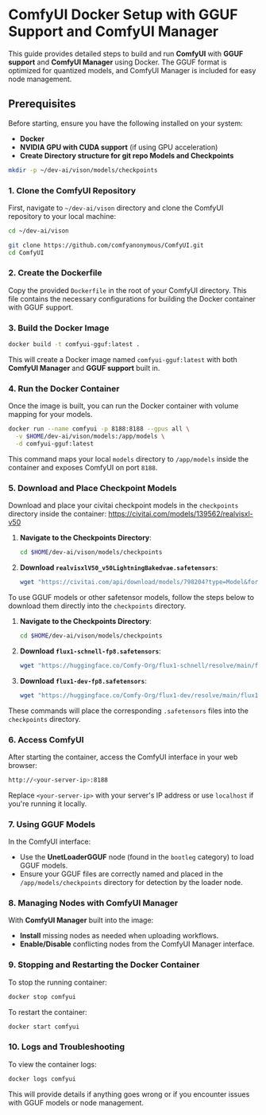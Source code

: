 
# ComfyUI Docker Setup with GGUF Support and ComfyUI Manager

This guide provides detailed steps to build and run **ComfyUI** with **GGUF support** and **ComfyUI Manager** using Docker. The GGUF format is optimized for quantized models, and ComfyUI Manager is included for easy node management.

## Prerequisites

Before starting, ensure you have the following installed on your system:

- **Docker**
- **NVIDIA GPU with CUDA support** (if using GPU acceleration)
- **Create Directory structure for git repo Models and Checkpoints**

```bash
mkdir -p ~/dev-ai/vison/models/checkpoints
```

### 1. Clone the ComfyUI Repository

First, navigate to `~/dev-ai/vison` directory and clone the ComfyUI repository to your local machine:

```bash
cd ~/dev-ai/vison
```

```bash
git clone https://github.com/comfyanonymous/ComfyUI.git
cd ComfyUI
```

### 2. Create the Dockerfile

Copy the provided `Dockerfile` in the root of your ComfyUI directory. This file contains the necessary configurations for building the Docker container with GGUF support.

### 3. Build the Docker Image

```bash
docker build -t comfyui-gguf:latest .
```

This will create a Docker image named `comfyui-gguf:latest` with both **ComfyUI Manager** and **GGUF support** built in.

### 4. Run the Docker Container

Once the image is built, you can run the Docker container with volume mapping for your models.

```bash
docker run --name comfyui -p 8188:8188 --gpus all \
  -v $HOME/dev-ai/vison/models:/app/models \
  -d comfyui-gguf:latest
```

This command maps your local `models` directory to `/app/models` inside the container and exposes ComfyUI on port `8188`.

### 5. Download and Place Checkpoint Models

Download and place your civitai checkpoint models in the `checkpoints` directory inside the container:
https://civitai.com/models/139562/realvisxl-v50

1. **Navigate to the Checkpoints Directory**:
   ```bash
   cd $HOME/dev-ai/vison/models/checkpoints
   ```

2. **Download `realvisxlV50_v50LightningBakedvae.safetensors`**:
   ```bash
   wget "https://civitai.com/api/download/models/798204?type=Model&format=SafeTensor&size=full&fp=fp16" -O realvisxlV50_v50LightningBakedvae.safetensors
   ```

To use GGUF models or other safetensor models, follow the steps below to download them directly into the `checkpoints` directory.

1. **Navigate to the Checkpoints Directory**:
   ```bash
   cd $HOME/dev-ai/vison/models/checkpoints
   ```

2. **Download `flux1-schnell-fp8.safetensors`**:
   ```bash
   wget "https://huggingface.co/Comfy-Org/flux1-schnell/resolve/main/flux1-schnell-fp8.safetensors?download=true" -O flux1-schnell-fp8.safetensors
   ```

3. **Download `flux1-dev-fp8.safetensors`**:
   ```bash
   wget "https://huggingface.co/Comfy-Org/flux1-dev/resolve/main/flux1-dev-fp8.safetensors?download=true" -O flux1-dev-fp8.safetensors
   ```

These commands will place the corresponding `.safetensors` files into the `checkpoints` directory.

### 6. Access ComfyUI

After starting the container, access the ComfyUI interface in your web browser:

```bash
http://<your-server-ip>:8188
```

Replace `<your-server-ip>` with your server's IP address or use `localhost` if you're running it locally.

### 7. Using GGUF Models

In the ComfyUI interface:
- Use the **UnetLoaderGGUF** node (found in the `bootleg` category) to load GGUF models.
- Ensure your GGUF files are correctly named and placed in the `/app/models/checkpoints` directory for detection by the loader node.

### 8. Managing Nodes with ComfyUI Manager

With **ComfyUI Manager** built into the image:
- **Install** missing nodes as needed when uploading workflows.
- **Enable/Disable** conflicting nodes from the ComfyUI Manager interface.

### 9. Stopping and Restarting the Docker Container

To stop the running container:

```bash
docker stop comfyui
```

To restart the container:

```bash
docker start comfyui
```

### 10. Logs and Troubleshooting

To view the container logs:

```bash
docker logs comfyui
```

This will provide details if anything goes wrong or if you encounter issues with GGUF models or node management.
